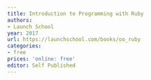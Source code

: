 ```yaml
---
title: Introduction to Programming with Ruby
authors:
- Launch School
year: 2017
url: https://launchschool.com/books/oo_ruby
categories:
- free
prices: 'online: free'
editor: Self Published
---
```

